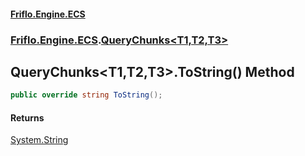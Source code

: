#### [Friflo.Engine.ECS](index.md#'index')
### [Friflo.Engine.ECS](Friflo.Engine.ECS.md#'Friflo.Engine.ECS').[QueryChunks&lt;T1,T2,T3&gt;](QueryChunks_T1,T2,T3_.md#'Friflo.Engine.ECS.QueryChunks<T1,T2,T3>')

## QueryChunks<T1,T2,T3>.ToString() Method

```csharp
public override string ToString();
```

#### Returns
[System.String](https://docs.microsoft.com/en-us/dotnet/api/System.String#'System.String')